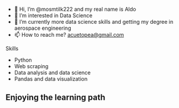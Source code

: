 - 👋 Hi, I’m @mosmtilk222 and my real name is Aldo 
- 👀 I’m interested in Data Science
- 🌱 I’m currently more data science skills and getting my degree in aerospace engineering
- 📫 How to reach me? acuetopea@gmail.com

Skills 
- Python
- Web scraping 
- Data analysis and data science 
- Pandas and data visualization 

## **Enjoying the learning path**
